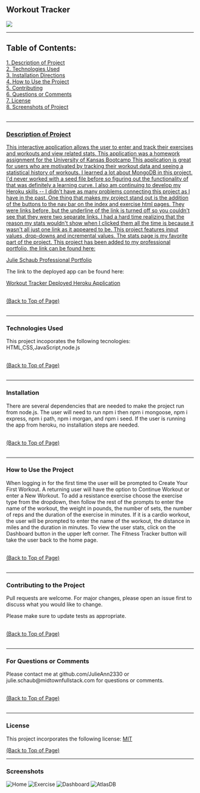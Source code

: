  <!DOCTYPE html>
<html lang="en">
<head>
    <meta charset="UTF-8">
    <meta name="viewport" content="width=device-width, initial-scale=1.0">
    <link rel="stylesheet" href="style.css">
   </head>
<body>
<div id = "top">

<h2>Workout Tracker</h2> <a href="#license"><img src= "https://img.shields.io/badge/License-MIT-blue.svg"></a><br>

<hr color= "slateblue" noshade>

<h2>Table of Contents:</h2>
<a href="#description" class="contents">1. Description of Project</><br>
<a href="#technology" class="contents">2. Technologies Used</a><br>
<a href="#installation" class="contents">3. Installation Directions</a><br>
<a href="#use" class="contents">4. How to Use the Project</a><br>
<a href="#contributors" class="contents">5. Contributing</a><br> 
<a href="#questions" class="contents">6. Questions or Comments</a><br>
<a href="#license" class="contents">7. License</a><br>
<a href="#screenshot" class="contents">8. Screenshots of Project</><br>
<br>

<hr color= "slateblue" noshade>

<h3 id='description'>Description of Project</h3>
<p>This interactive application allows the user to enter and track their exercises and workouts and view related stats. This application was a homework assignment for the University of Kansas Bootcamp This application is great for users who are motivated by tracking their workout data and seeing a statistical history of workouts. I learned a lot about MongoDB in this project. I'd never worked with a seed file before so figuring out the functionality of that was definitely a learning curve. I also am continuing to develop my Heroku skills -- I didn't have as many problems connecting this project as I have in the past. One thing that makes my project stand out is the addition of the buttons to the nav bar on the index and exercise html pages. They were links before, but the underline of the link is turned off so you couldn't see that they were two separate links. I had a hard time realizing that the reason my stats wouldn't show when I clicked them all the time is because it wasn't all just one link as it appeared to be. This project features input values, drop-downs and incremental values. The stats page is my favorite part of the project. This project has been added to my professional portfolio, the link can be found here:

<a href="https://julieann2330.github.io/professional-portfolio/">Julie Schaub Professional Portfolio</a>

The link to the deployed app can be found here:

<a href="https://cryptic-sands-27710.herokuapp.com/?id=5f7e298bc8df200017c17715">Workout Tracker Deployed Heroku Application</a>

</p><br>
<a href="#top" id="start">(Back to Top of Page)</a><br>
<br>
<hr color= "slateblue" noshade>

<h3 id='techology'>Technologies Used</h3>
<p>This project incoporates the following tecnologies:<br>
HTML,CSS,JavaScript,node.js</p><br>
<a href="#top" id="start">(Back to Top of Page)</a><br>
<br>
<hr color= "slateblue" noshade>

<h3 id='installation'>Installation</h3>
<p>There are several dependencies that are needed to make the project run from node.js. The user will need to run npm i then npm i mongoose, npm i express, npm i path, npm i morgan, and npm i seed. If the user is running the app from heroku, no installation steps are needed.</p><br>
<a href="#top" id="start">(Back to Top of Page)</a><br>
<br>
<hr color= "slateblue" noshade>

<h3 id='use'>How to Use the Project</h3>
<p>When logging in for the first time the user will be prompted to Create Your First Workout. A returning user will have the option to Continue Workout or enter a New Workout. To add a resistance exercise choose the exercise type from the dropdown, then follow the rest of the prompts to enter the name of the workout,  the weight in pounds, the number of sets, the number of reps and the duration of the exercise in minutes. If it is a cardio workout, the user will be prompted to enter the name of the workout, the distance in miles and the duration in minutes. To view the user stats, click on the Dashboard button in the upper left corner. The Fitness Tracker button will take the user back to the home page.</p><br>
<a href="#top" id="start">(Back to Top of Page)</a><br>
<br>
<hr color= "slateblue" noshade>

<h3 id='contributors'>Contributing to the Project</h3>
<p>Pull requests are welcome. For major changes, please open an issue first to discuss what you would like to change.

Please make sure to update tests as appropriate.</p><br>
<a href="#top" id="start">(Back to Top of Page)</a><br>
<br>
<hr color= "slateblue" noshade>

<h3 id='questions'>For Questions or Comments</h3>
<p>Please contact me at github.com/JulieAnn2330 or julie.schaub@midtownfullstack.com for questions or comments.</p><br>
<a href="#top" id="start">(Back to Top of Page)</a><br>
<br>
<hr color= "slateblue" noshade>

<h3 id='license'>License</h3>
<p>This project incorporates the following license: <a href="https://opensource.org/licenses/MIT">MIT</a></p>
<a href="#top" id="start">(Back to Top of Page)</a><br>

<hr color= "slateblue" noshade>

<h3 id='screenshot'>Screenshots</h3>
    
</body>
</html> 

![Home](https://user-images.githubusercontent.com/64329660/95387297-23a4b900-08b6-11eb-9eff-f2e1ce1d524e.PNG)
![Exercise](https://user-images.githubusercontent.com/64329660/95387309-269fa980-08b6-11eb-816c-4d6a3b7b094f.PNG)
![Dashboard](https://user-images.githubusercontent.com/64329660/95387315-299a9a00-08b6-11eb-81dd-e8ab968a6067.PNG)
![AtlasDB](https://user-images.githubusercontent.com/64329660/95387278-1c7dab00-08b6-11eb-8877-1930b9df7718.PNG)
